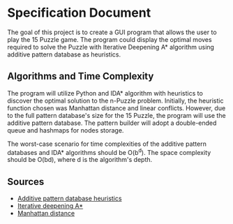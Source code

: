 # Specification Document

The goal of this project is to create a GUI program that allows the user to play the 15 Puzzle game. The program could display the optimal moves required to solve the Puzzle with Iterative Deepening A* algorithm using additive pattern database as heuristics.

## Algorithms and Time Complexity

The program will utilize Python and IDA* algorithm with heuristics to discover the optimal solution to the n-Puzzle problem. Initially, the heuristic function chosen was Manhattan distance and linear conflicts. However, due to the full pattern database's size for the 15 Puzzle, the program will use the additive pattern database. The pattern builder will adopt a double-ended queue and hashmaps for nodes storage.

The worst-case scenario for time complexities of the additive pattern databases and IDA* algorithms should be O(b<sup>d</sup>). The space complexity should be O(bd), where d is the algorithm's depth.

## Sources

* [Additive pattern database heuristics](https://www.semanticscholar.org/paper/Additive-Pattern-Database-Heuristics-Felner-Korf/639eb0e6110ba09eb16bd6c958064ac6fa08b440)
* [Iterative deepening A*](https://en.wikipedia.org/wiki/Iterative_deepening_A*)
* [Manhattan distance](https://iq.opengenus.org/manhattan-distance/)


